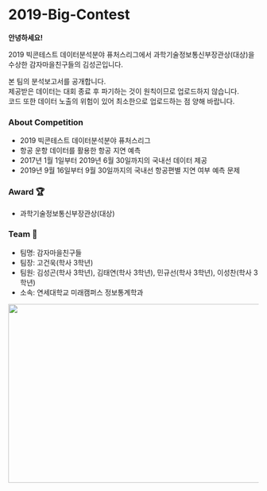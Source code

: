 # 2019-Big-Contest
**안녕하세요!**      

2019 빅콘테스트 데이터분석분야 퓨처스리그에서 과학기술정보통신부장관상(대상)을 수상한 감자마을친구들의 김성곤입니다.  

본 팀의 분석보고서를 공개합니다.   
제공받은 데이터는 대회 종료 후 파기하는 것이 원칙이므로 업로드하지 않습니다.   
코드 또한 데이터 노출의 위험이 있어 최소한으로 업로드하는 점 양해 바랍니다.

### About Competition
* 2019 빅콘테스트 데이터분석분야 퓨처스리그
* 항공 운항 데이터를 활용한 항공 지연 예측
* 2017년 1월 1일부터 2019년 6월 30일까지의 국내선 데이터 제공
* 2019년 9월 16일부터 9월 30일까지의 국내선 항공편별 지연 여부 예측 문제

### Award 🏆
* 과학기술정보통신부장관상(대상)

### Team 🤝
* 팀명: 감자마을친구들
* 팀장: 고건욱(학사 3학년)
* 팀원: 김성곤(학사 3학년), 김태연(학사 3학년), 민규선(학사 3학년), 이성찬(학사 3학년)
* 소속: 연세대학교 미래캠퍼스 정보통계학과

<p align="center"><img src="https://user-images.githubusercontent.com/75540155/152717274-d6ffd147-ad4d-4524-8136-43a0be1afc91.png" width="640" height="360"/></p>
